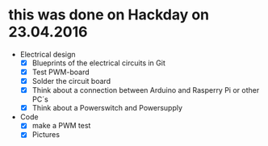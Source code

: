# this was done on Hackday on 23.04.2016

* Electrical design
  - [x] Blueprints of the electrical circuits in Git
  - [x] Test PWM-board
  - [x] Solder the circuit board
  - [x] Think about a connection between Arduino and Rasperry Pi or other PC´s
  - [x] Think about a Powerswitch and Powersupply

* Code
  - [x] make a PWM test
  - [x] Pictures
